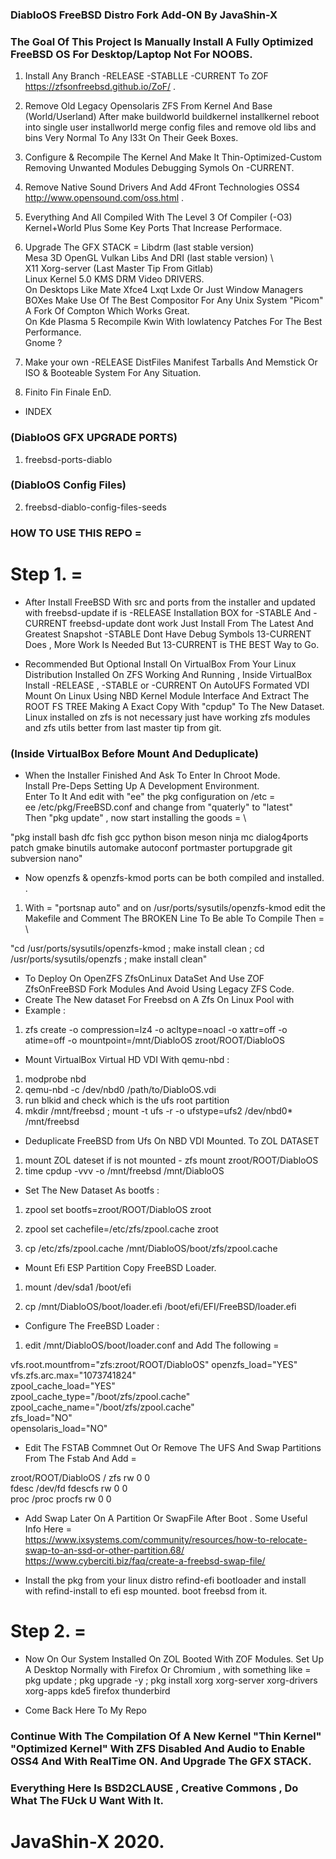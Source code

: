 ### DiabloOS FreeBSD Distro Fork Add-ON By JavaShin-X ###
### The Goal Of This Project Is Manually Install A Fully Optimized FreeBSD OS For Desktop/Laptop Not For NOOBS.

1. Install Any Branch -RELEASE -STABLLE -CURRENT To ZOF https://zfsonfreebsd.github.io/ZoF/ .

2. Remove Old Legacy Opensolaris ZFS From Kernel And Base (World/Userland) After make buildworld buildkernel installkernel reboot into single user installworld merge config files and remove old libs and bins Very Normal To Any l33t On Their Geek Boxes.

3. Configure & Recompile The Kernel And Make It Thin-Optimized-Custom Removing Unwanted Modules Debugging Symols On -CURRENT. 

4. Remove Native Sound Drivers And Add 4Front Technologies OSS4 http://www.opensound.com/oss.html .

5. Everything And All Compiled With The Level 3 Of Compiler (-O3) Kernel+World Plus Some Key Ports That Increase Performace. 

6. Upgrade The GFX STACK =
Libdrm (last stable version) \
Mesa 3D OpenGL Vulkan Libs And DRI (last stable version) \  
X11 Xorg-server (Last Master Tip From Gitlab) \
Linux Kernel 5.0 KMS DRM Video DRIVERS. \
On Desktops Like Mate Xfce4 Lxqt Lxde Or Just Window Managers BOXes Make Use Of The Best Compositor For Any Unix System "Picom" A Fork Of Compton Which Works Great. \
On Kde Plasma 5 Recompile Kwin With lowlatency Patches For The Best Performance. \
Gnome ?

7. Make your own -RELEASE DistFiles Manifest Tarballs And Memstick Or ISO & Booteable System For Any Situation.

8. Finito Fin Finale EnD.

* INDEX

### (DiabloOS GFX UPGRADE PORTS) ###

1. freebsd-ports-diablo

### (DiabloOS Config Files) ###

2. freebsd-diablo-config-files-seeds

### HOW TO USE THIS REPO = ###

# Step 1. =

- After Install FreeBSD With src and ports from the installer and updated with freebsd-update if is -RELEASE Installation BOX for -STABLE And -CURRENT freebsd-update dont work Just Install From The Latest And Greatest Snapshot -STABLE Dont Have Debug Symbols 13-CURRENT Does , More Work Is Needed But 13-CURRENT is THE BEST Way to Go.  

* Recommended But Optional Install On VirtualBox From Your Linux Distribution Installed On ZFS Working And Running , Inside VirtualBox Install -RELEASE , -STABLE or -CURRENT On AutoUFS Formated VDI Mount On Linux Using NBD Kernel Module Interface And Extract The ROOT FS TREE Making A Exact Copy With "cpdup" To The New Dataset.
Linux installed on zfs is not necessary just have working zfs modules and zfs utils better from last master tip from git.

### (Inside VirtualBox Before Mount And Deduplicate)
- When the Installer Finished And Ask To Enter In Chroot Mode. \
Install Pre-Deps Setting Up A Development Environment. \
Enter To It And edit with "ee" the pkg configuration on /etc =  \
ee /etc/pkg/FreeBSD.conf and change from "quaterly" to "latest"  \
Then "pkg update" , now start installing the goods = \

"pkg install bash dfc fish gcc python bison meson ninja mc dialog4ports patch gmake binutils automake autoconf portmaster portupgrade git subversion nano" 

- Now openzfs & openzfs-kmod ports can be both compiled and installed. .
1. With = "portsnap auto" and on /usr/ports/sysutils/openzfs-kmod edit the Makefile and Comment The BROKEN Line To Be able To Compile Then = \

"cd /usr/ports/sysutils/openzfs-kmod ; make install clean ; cd /usr/ports/sysutils/openzfs ; make install clean"


- To Deploy On OpenZFS ZfsOnLinux DataSet And Use ZOF ZfsOnFreeBSD Fork Modules And Avoid Using Legacy ZFS Code.
- Create The New dataset For Freebsd on A Zfs On Linux Pool with 
- Example : 

1. zfs create -o compression=lz4 -o acltype=noacl -o xattr=off -o atime=off -o mountpoint=/mnt/DiabloOS zroot/ROOT/DiabloOS

- Mount VirtualBox Virtual HD VDI With qemu-nbd :
1. modprobe nbd
2. qemu-nbd -c /dev/nbd0 /path/to/DiabloOS.vdi
3. run blkid and check which is the ufs root partition
4. mkdir /mnt/freebsd ; mount -t ufs -r -o ufstype=ufs2 /dev/nbd0* /mnt/freebsd

- Deduplicate FreeBSD from Ufs On NBD VDI Mounted. To ZOL DATASET
1. mount ZOL dateset if is not mounted - zfs mount zroot/ROOT/DiabloOS
2. time cpdup -vvv -o /mnt/freebsd /mnt/DiabloOS 

- Set The New Dataset As bootfs :

1. zpool set bootfs=zroot/ROOT/DiabloOS zroot

2. zpool set cachefile=/etc/zfs/zpool.cache zroot

3. cp /etc/zfs/zpool.cache /mnt/DiabloOS/boot/zfs/zpool.cache

- Mount Efi ESP Partition Copy FreeBSD Loader.

1. mount /dev/sda1 /boot/efi 

2. cp /mnt/DiabloOS/boot/loader.efi /boot/efi/EFI/FreeBSD/loader.efi

- Configure The FreeBSD Loader :
1. edit /mnt/DiabloOS/boot/loader.conf and Add The following = 

vfs.root.mountfrom="zfs:zroot/ROOT/DiabloOS"
openzfs_load="YES" \
vfs.zfs.arc.max="1073741824" \
zpool_cache_load="YES" \
zpool_cache_type="/boot/zfs/zpool.cache" \
zpool_cache_name="/boot/zfs/zpool.cache" \
zfs_load="NO" \
opensolaris_load="NO"

- Edit The FSTAB
Commnet Out Or Remove The UFS And Swap Partitions From The Fstab And Add =

zroot/ROOT/DiabloOS  /               zfs             rw	    0       0 \
fdesc                /dev/fd         fdescfs         rw     0       0 \
proc                 /proc           procfs          rw     0       0 

- Add Swap Later On A Partition Or SwapFile After Boot . Some Useful Info Here = \
https://www.ixsystems.com/community/resources/how-to-relocate-swap-to-an-ssd-or-other-partition.68/ \
https://www.cyberciti.biz/faq/create-a-freebsd-swap-file/

- Install the pkg from your linux distro refind-efi bootloader and install with refind-install to efi esp mounted. boot freebsd from it.

# Step 2. =
- Now On Our System Installed On ZOL Booted With ZOF Modules.
Set Up A Desktop Normally with Firefox Or Chromium , with something like = pkg update ; pkg upgrade -y ; pkg install xorg xorg-server xorg-drivers xorg-apps kde5 firefox thunderbird  

- Come Back Here To My Repo 







### Continue With The Compilation Of A New Kernel "Thin Kernel" "Optimized Kernel" With ZFS Disabled And Audio to Enable OSS4 And With RealTime ON. And Upgrade The GFX STACK.

### Everything Here Is BSD2CLAUSE , Creative Commons , Do What The FUck U Want With It.

# JavaShin-X 2020.





